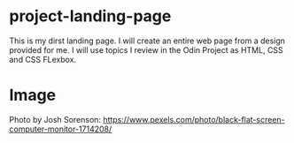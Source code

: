 # project-landing-page

This is my dirst landing page. I will create an entire web page from a design provided for me. I will use topics I review in the Odin Project as HTML, CSS and CSS FLexbox.

# Image
Photo by Josh Sorenson: https://www.pexels.com/photo/black-flat-screen-computer-monitor-1714208/
